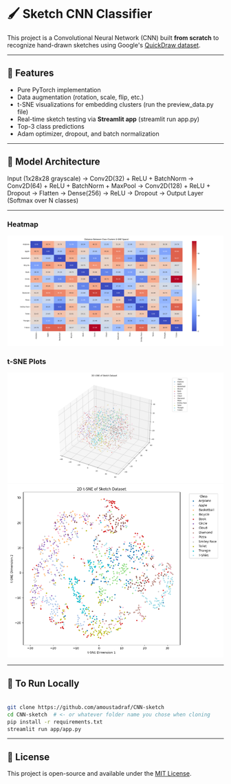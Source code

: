 # 🖌️ Sketch CNN Classifier

This project is a Convolutional Neural Network (CNN) built **from scratch** to recognize hand-drawn sketches using Google's [QuickDraw dataset](https://github.com/googlecreativelab/quickdraw-dataset).

---

## 🚀 Features

- Pure PyTorch implementation 
- Data augmentation (rotation, scale, flip, etc.)
- t-SNE visualizations for embedding clusters (run the preview_data.py file)
- Real-time sketch testing via **Streamlit app** (streamlit run app.py)
- Top-3 class predictions
- Adam optimizer, dropout, and batch normalization

---

## 🧠 Model Architecture
Input (1x28x28 grayscale)
→ Conv2D(32) + ReLU + BatchNorm
→ Conv2D(64) + ReLU + BatchNorm + MaxPool
→ Conv2D(128) + ReLU + Dropout
→ Flatten → Dense(256) → ReLU → Dropout
→ Output Layer (Softmax over N classes)

---

### Heatmap
![Heatmap](images/Heatmap.png)

### t-SNE Plots
![3D tSNE](images/3D_tSNE.png)
![2D tSNE](images/2D_tSNE.png)

---

## 🧪 To Run Locally

```bash

git clone https://github.com/amoustadraf/CNN-sketch
cd CNN-sketch  # <- or whatever folder name you chose when cloning
pip install -r requirements.txt
streamlit run app/app.py
```
---

## 📘 License

This project is open-source and available under the [MIT License](LICENSE).
